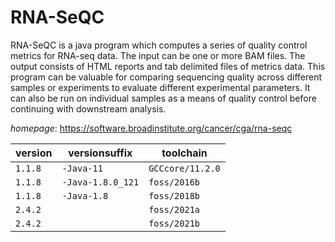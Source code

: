# RNA-SeQC

RNA-SeQC is a java program which computes a series of quality control metrics for  RNA-seq data. The input can be one or more BAM files. The output consists of HTML reports and tab  delimited files of metrics data. This program can be valuable for comparing sequencing quality  across different samples or experiments to evaluate different experimental parameters. It can  also be run on individual samples as a means of quality control before continuing with downstream  analysis.

*homepage*: <https://software.broadinstitute.org/cancer/cga/rna-seqc>

version | versionsuffix | toolchain
--------|---------------|----------
``1.1.8`` | ``-Java-11`` | ``GCCcore/11.2.0``
``1.1.8`` | ``-Java-1.8.0_121`` | ``foss/2016b``
``1.1.8`` | ``-Java-1.8`` | ``foss/2018b``
``2.4.2`` |  | ``foss/2021a``
``2.4.2`` |  | ``foss/2021b``
